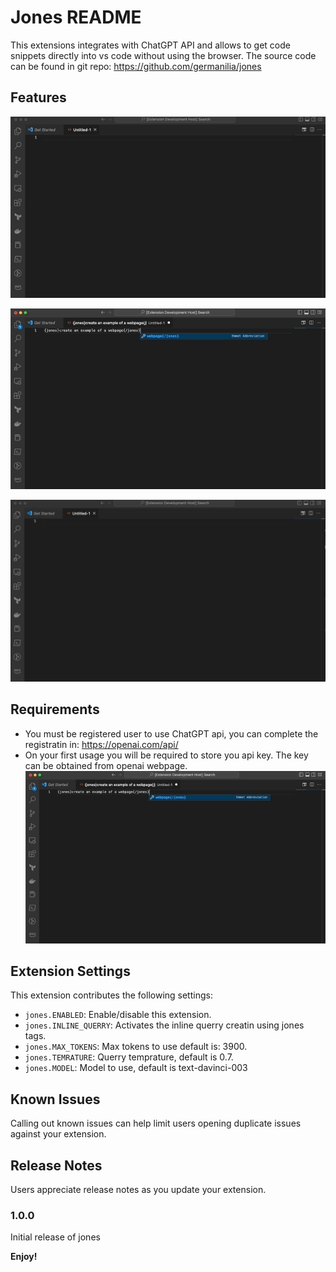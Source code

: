 # Jones README

This extensions integrates with ChatGPT API and allows to get code snippets directly into vs code without using the browser.
The source code can be found in git repo: https://github.com/germanilia/jones

## Features

![Create querry using commands](command_querry.gif)

![Create querry using commands](inline_querry.gif)

![Delete stored API key](delete_key.gif)

## Requirements

* You must be registered user to use ChatGPT api, you can complete the registratin in: https://openai.com/api/
* On your first usage you will be required to store you api key. The key can be obtained from openai webpage.
![API Key](api_key.gif)

## Extension Settings

This extension contributes the following settings:

* `jones.ENABLED`: Enable/disable this extension.
* `jones.INLINE_QUERRY`: Activates the inline querry creatin using jones tags.
* `jones.MAX_TOKENS`: Max tokens to use default is: 3900.
* `jones.TEMRATURE`: Querry temprature, default is 0.7.
* `jones.MODEL`: Model to use, default is text-davinci-003

## Known Issues

Calling out known issues can help limit users opening duplicate issues against your extension.

## Release Notes

Users appreciate release notes as you update your extension.

### 1.0.0

Initial release of jones


**Enjoy!**
